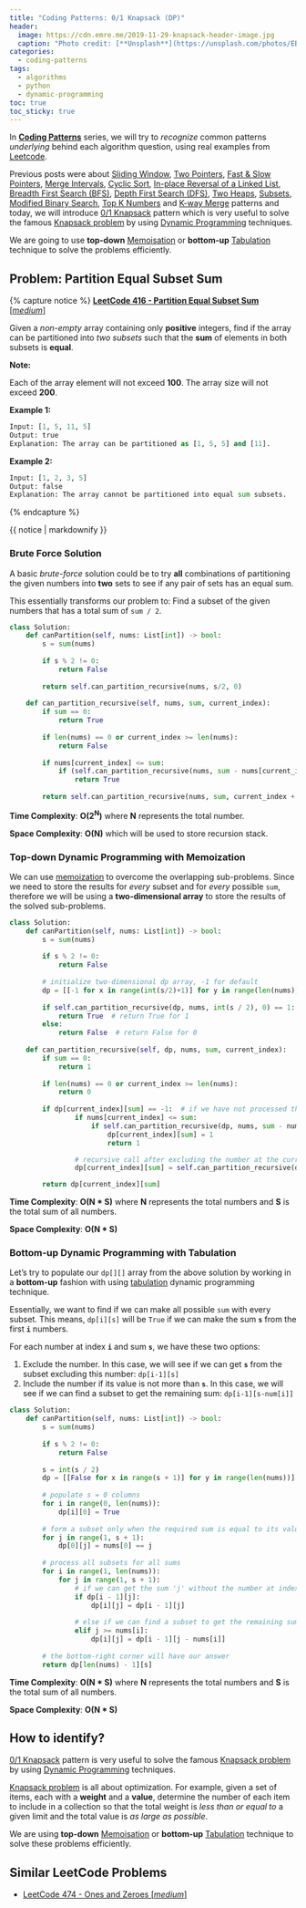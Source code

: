 ```yaml
---
title: "Coding Patterns: 0/1 Knapsack (DP)"
header:
  image: https://cdn.emre.me/2019-11-29-knapsack-header-image.jpg
  caption: "Photo credit: [**Unsplash**](https://unsplash.com/photos/EBdPKgzcOQE)"
categories:
  - coding-patterns
tags:
  - algorithms
  - python
  - dynamic-programming
toc: true
toc_sticky: true
---
```


In **[Coding Patterns](https://emre.me/categories/#coding-patterns)** series, we will try to *recognize* common patterns *underlying* behind each algorithm question, using real examples from [Leetcode](https://leetcode.com/).

Previous posts were about [Sliding Window](https://emre.me/coding-patterns/sliding-window/), [Two Pointers](https://emre.me/coding-patterns/two-pointers/), [Fast & Slow Pointers](https://emre.me/coding-patterns/fast-slow-pointers/), [Merge Intervals](https://emre.me/coding-patterns/merge-intervals/), [Cyclic Sort](https://emre.me/coding-patterns/cyclic-sort/), [In-place Reversal of a Linked List](https://emre.me/coding-patterns/in-place-reversal-of-a-linked-list/), [Breadth First Search (BFS)](https://emre.me/coding-patterns/breadth-first-search/), [Depth First Search (DFS)](https://emre.me/coding-patterns/depth-first-search/), [Two Heaps](https://emre.me/coding-patterns/two-heaps/), [Subsets](https://emre.me/coding-patterns/subsets/), [Modified Binary Search](https://emre.me/coding-patterns/modified-binary-search/), [Top K Numbers](https://emre.me/coding-patterns/top-k-numbers) and [K-way Merge](https://emre.me/coding-patterns/k-way-merge) patterns and today, we will introduce [0/1 Knapsack](https://emre.me/coding-patterns/knapsack) pattern which is very useful to solve the famous [Knapsack problem](https://en.wikipedia.org/wiki/Knapsack_problem) by using [Dynamic Programming](https://emre.me/algorithms/dynamic-programming/) techniques.

We are going to use **top-down** [Memoisation](https://emre.me/algorithms/dynamic-programming/#memoization) or **bottom-up** [Tabulation](https://emre.me/algorithms/dynamic-programming/#tabulation) technique to solve the problems efficiently. 

## Problem: Partition Equal Subset Sum ##
{% capture notice %}
[**LeetCode 416 - Partition Equal Subset Sum** [*medium*]](https://leetcode.com/problems/partition-equal-subset-sum/)

Given a *non-empty* array containing only **positive** integers, find if the array can be partitioned into *two subsets* such that the **sum** of elements in both subsets is **equal**.

**Note:**

Each of the array element will not exceed **100**. The array size will not exceed **200**.
 

**Example 1:**

```python
Input: [1, 5, 11, 5]
Output: true
Explanation: The array can be partitioned as [1, 5, 5] and [11].
```

**Example 2:**

```python
Input: [1, 2, 3, 5]
Output: false
Explanation: The array cannot be partitioned into equal sum subsets.
```

{% endcapture %}

<div class="notice--info">
  {{ notice | markdownify }}
</div>

### Brute Force Solution ###

A basic *brute-force* solution could be to try **all** combinations of partitioning the given numbers into **two** sets to see if any pair of sets has an equal sum.

This essentially transforms our problem to: Find a subset of the given numbers that has a total sum of `sum / 2`.

```python
class Solution:
    def canPartition(self, nums: List[int]) -> bool:
        s = sum(nums)
        
        if s % 2 != 0:
            return False
        
        return self.can_partition_recursive(nums, s/2, 0)
    
    def can_partition_recursive(self, nums, sum, current_index):
        if sum == 0:
            return True
        
        if len(nums) == 0 or current_index >= len(nums):
            return False
        
        if nums[current_index] <= sum:
            if (self.can_partition_recursive(nums, sum - nums[current_index], current_index + 1)):
                return True
        
        return self.can_partition_recursive(nums, sum, current_index + 1)
```

**Time Complexity**: **O(2<sup>N</sup>)** where **N** represents the total number.

**Space Complexity**: **O(N)** which will be used to store recursion stack.

### Top-down Dynamic Programming with Memoization ###

We can use [memoization](https://emre.me/algorithms/dynamic-programming/#memoization) to overcome the overlapping sub-problems. Since we need to store the results for *every* subset and for *every* possible `sum`, therefore we will be using a **two-dimensional array** to store the results of the solved sub-problems.

```python
class Solution:
    def canPartition(self, nums: List[int]) -> bool:
        s = sum(nums)
        
        if s % 2 != 0:
            return False
        
        # initialize two-dimensional dp array, -1 for default
        dp = [[-1 for x in range(int(s/2)+1)] for y in range(len(nums))]
        
        if self.can_partition_recursive(dp, nums, int(s / 2), 0) == 1:
            return True  # return True for 1
        else:
            return False  # return False for 0
        
    def can_partition_recursive(self, dp, nums, sum, current_index):
        if sum == 0:
            return 1
        
        if len(nums) == 0 or current_index >= len(nums):
            return 0
        
        if dp[current_index][sum] == -1:  # if we have not processed this sub-problem
                if nums[current_index] <= sum:
                    if self.can_partition_recursive(dp, nums, sum - nums[current_index], current_index + 1) == 1:
                        dp[current_index][sum] = 1
                        return 1

                # recursive call after excluding the number at the current_index
                dp[current_index][sum] = self.can_partition_recursive(dp, nums, sum, current_index + 1)

        return dp[current_index][sum]
```

**Time Complexity**: **O(N * S)** where **N** represents the total numbers and **S** is the total sum of all numbers.

**Space Complexity**: **O(N * S)**

### Bottom-up Dynamic Programming with Tabulation ###

Let’s try to populate our `dp[][]` array from the above solution by working in a **bottom-up** fashion with using [tabulation](https://emre.me/algorithms/dynamic-programming/#tabulation) dynamic programming technique. 

Essentially, we want to find if we can make all possible `sum` with every subset. This means, `dp[i][s]` will be `True` if we can make the sum **`s`** from the first **`i`** numbers.

For each number at index **`i`** and sum **`s`**, we have these two options:

1. Exclude the number. In this case, we will see if we can get **`s`** from the subset excluding this number: `dp[i-1][s]`
2. Include the number if its value is not more than **`s`**. In this case, we will see if we can find a subset to get the remaining sum: `dp[i-1][s-num[i]]`


```python
class Solution:
    def canPartition(self, nums: List[int]) -> bool:
        s = sum(nums)
        
        if s % 2 != 0:
            return False
        
        s = int(s / 2)
        dp = [[False for x in range(s + 1)] for y in range(len(nums))]
        
        # populate s = 0 columns
        for i in range(0, len(nums)):
            dp[i][0] = True
            
        # form a subset only when the required sum is equal to its value
        for j in range(1, s + 1):
            dp[0][j] = nums[0] == j
        
        # process all subsets for all sums
        for i in range(1, len(nums)):
            for j in range(1, s + 1):
                # if we can get the sum 'j' without the number at index 'i'
                if dp[i - 1][j]:
                    dp[i][j] = dp[i - 1][j]
                    
                # else if we can find a subset to get the remaining sum
                elif j >= nums[i]:
                    dp[i][j] = dp[i - 1][j - nums[i]]
        
        # the bottom-right corner will have our answer
        return dp[len(nums) - 1][s]
```

**Time Complexity**: **O(N * S)** where **N** represents the total numbers and **S** is the total sum of all numbers.

**Space Complexity**: **O(N * S)**

## How to identify? ##

[0/1 Knapsack](https://emre.me/coding-patterns/knapsack) pattern is very useful to solve the famous [Knapsack problem](https://en.wikipedia.org/wiki/Knapsack_problem) by using [Dynamic Programming](https://emre.me/algorithms/dynamic-programming/) techniques.

[Knapsack problem](https://en.wikipedia.org/wiki/Knapsack_problem) is all about optimization. For example, given a set of items, each with a **weight** and a **value**, determine the number of each item to include in a collection so that the total weight is *less than or equal to* a given limit and the total value is *as large as possible*.

We are using **top-down** [Memoisation](https://emre.me/algorithms/dynamic-programming/#memoization) or **bottom-up** [Tabulation](https://emre.me/algorithms/dynamic-programming/#tabulation) technique to solve these problems efficiently. 

## Similar LeetCode Problems ##
* [LeetCode 474 - Ones and Zeroes [*medium*]](https://leetcode.com/problems/ones-and-zeroes/)